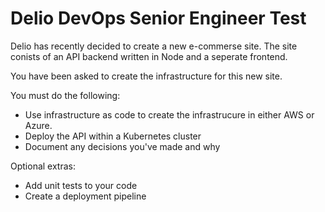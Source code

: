 # Delio DevOps Senior Engineer Test

Delio has recently decided to create a new e-commerse site. The site conists of an API backend written in Node and a seperate frontend. 

You have been asked to create the infrastructure for this new site. 

You must do the following:
* Use infrastructure as code to create the infrastrucure in either AWS or Azure. 
* Deploy the API within a Kubernetes cluster
* Document any decisions you've made and why

Optional extras:
* Add unit tests to your code 
* Create a deployment pipeline
